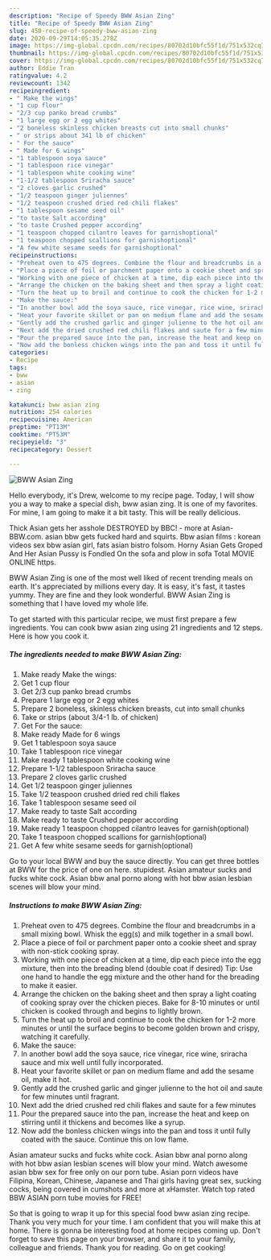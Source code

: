 ```yaml
---
description: "Recipe of Speedy BWW Asian Zing"
title: "Recipe of Speedy BWW Asian Zing"
slug: 450-recipe-of-speedy-bww-asian-zing
date: 2020-09-29T14:05:35.278Z
image: https://img-global.cpcdn.com/recipes/80702d10bfc55f1d/751x532cq70/bww-asian-zing-recipe-main-photo.jpg
thumbnail: https://img-global.cpcdn.com/recipes/80702d10bfc55f1d/751x532cq70/bww-asian-zing-recipe-main-photo.jpg
cover: https://img-global.cpcdn.com/recipes/80702d10bfc55f1d/751x532cq70/bww-asian-zing-recipe-main-photo.jpg
author: Eddie Tran
ratingvalue: 4.2
reviewcount: 1342
recipeingredient:
- " Make the wings"
- "1 cup flour"
- "2/3 cup panko bread crumbs"
- "1 large egg or 2 egg whites"
- "2 boneless skinless chicken breasts cut into small chunks"
- " or strips about 341 lb of chicken"
- " For the sauce"
- " Made for 6 wings"
- "1 tablespoon soya sauce"
- "1 tablespoon rice vinegar"
- "1 tablespoon white cooking wine"
- "1-1/2 tablespoon Sriracha sauce"
- "2 cloves garlic crushed"
- "1/2 teaspoon ginger juliennes"
- "1/2 teaspoon crushed dried red chili flakes"
- "1 tablespoon sesame seed oil"
- "to taste Salt according"
- "to taste Crushed pepper according"
- "1 teaspoon chopped cilantro leaves for garnishoptional"
- "1 teaspoon chopped scallions for garnishoptional"
- "A few white sesame seeds for garnishoptional"
recipeinstructions:
- "Preheat oven to 475 degrees. Combine the flour and breadcrumbs in a small mixing bowl. Whisk the egg(s) and milk together in a small bowl."
- "Place a piece of foil or parchment paper onto a cookie sheet and spray with non-stick cooking spray."
- "Working with one piece of chicken at a time, dip each piece into the egg mixture, then into the breading blend (double coat if desired) Tip: Use one hand to handle the egg mixture and the other hand for the breading to make it easier."
- "Arrange the chicken on the baking sheet and then spray a light coating of cooking spray over the chicken pieces. Bake for 8-10 minutes or until chicken is cooked through and begins to lightly brown."
- "Turn the heat up to broil and continue to cook the chicken for 1-2 more minutes or until the surface begins to become golden brown and crispy, watching it carefully."
- "Make the sauce:"
- "In another bowl add the soya sauce, rice vinegar, rice wine, sriracha sauce and mix well until fully incorporated."
- "Heat your favorite skillet or pan on medium flame and add the sesame oil, make it hot."
- "Gently add the crushed garlic and ginger julienne to the hot oil and saute for few minutes until fragrant."
- "Next add the dried crushed red chili flakes and saute for a few minutes"
- "Pour the prepared sauce into the pan, increase the heat and keep on stirring until it thickens and becomes like a syrup."
- "Now add the bonless chicken wings into the pan and toss it until fully coated with the sauce. Continue this on low flame."
categories:
- Recipe
tags:
- bww
- asian
- zing

katakunci: bww asian zing 
nutrition: 254 calories
recipecuisine: American
preptime: "PT13M"
cooktime: "PT53M"
recipeyield: "3"
recipecategory: Dessert

---
```



![BWW Asian Zing](https://img-global.cpcdn.com/recipes/80702d10bfc55f1d/751x532cq70/bww-asian-zing-recipe-main-photo.jpg)

Hello everybody, it's Drew, welcome to my recipe page. Today, I will show you a way to make a special dish, bww asian zing. It is one of my favorites. For mine, I am going to make it a bit tasty. This will be really delicious.

Thick Asian gets her asshole DESTROYED by BBC! - more at Asian-BBW.com. asian bbw gets fucked hard and squirts. Bbw asian films : korean videos sex bbw asian girl, fats asian bistro folsom. Horny Asian Gets Groped And Her Asian Pussy is Fondled On the sofa and plow in sofa Total MOVIE ONLINE https.

BWW Asian Zing is one of the most well liked of recent trending meals on earth. It's appreciated by millions every day. It is easy, it's fast, it tastes yummy. They are fine and they look wonderful. BWW Asian Zing is something that I have loved my whole life.


To get started with this particular recipe, we must first prepare a few ingredients. You can cook bww asian zing using 21 ingredients and 12 steps. Here is how you cook it.

<!--inarticleads1-->

##### The ingredients needed to make BWW Asian Zing:

1. Make ready  Make the wings:
1. Get 1 cup flour
1. Get 2/3 cup panko bread crumbs
1. Prepare 1 large egg or 2 egg whites
1. Prepare 2 boneless, skinless chicken breasts, cut into small chunks
1. Take  or strips (about 3/4-1 lb. of chicken)
1. Get  For the sauce:
1. Make ready  Made for 6 wings
1. Get 1 tablespoon soya sauce
1. Take 1 tablespoon rice vinegar
1. Make ready 1 tablespoon white cooking wine
1. Prepare 1-1/2 tablespoon Sriracha sauce
1. Prepare 2 cloves garlic crushed
1. Get 1/2 teaspoon ginger juliennes
1. Take 1/2 teaspoon crushed dried red chili flakes
1. Take 1 tablespoon sesame seed oil
1. Make ready to taste Salt according
1. Make ready to taste Crushed pepper according
1. Make ready 1 teaspoon chopped cilantro leaves for garnish(optional)
1. Take 1 teaspoon chopped scallions for garnish(optional)
1. Get A few white sesame seeds for garnish(optional)


Go to your local BWW and buy the sauce directly. You can get three bottles at BWW for the price of one on here. stupidest. Asian amateur sucks and fucks white cock. Asian bbw anal porno along with hot bbw asian lesbian scenes will blow your mind. 

<!--inarticleads2-->

##### Instructions to make BWW Asian Zing:

1. Preheat oven to 475 degrees. Combine the flour and breadcrumbs in a small mixing bowl. Whisk the egg(s) and milk together in a small bowl.
1. Place a piece of foil or parchment paper onto a cookie sheet and spray with non-stick cooking spray.
1. Working with one piece of chicken at a time, dip each piece into the egg mixture, then into the breading blend (double coat if desired) Tip: Use one hand to handle the egg mixture and the other hand for the breading to make it easier.
1. Arrange the chicken on the baking sheet and then spray a light coating of cooking spray over the chicken pieces. Bake for 8-10 minutes or until chicken is cooked through and begins to lightly brown.
1. Turn the heat up to broil and continue to cook the chicken for 1-2 more minutes or until the surface begins to become golden brown and crispy, watching it carefully.
1. Make the sauce:
1. In another bowl add the soya sauce, rice vinegar, rice wine, sriracha sauce and mix well until fully incorporated.
1. Heat your favorite skillet or pan on medium flame and add the sesame oil, make it hot.
1. Gently add the crushed garlic and ginger julienne to the hot oil and saute for few minutes until fragrant.
1. Next add the dried crushed red chili flakes and saute for a few minutes
1. Pour the prepared sauce into the pan, increase the heat and keep on stirring until it thickens and becomes like a syrup.
1. Now add the bonless chicken wings into the pan and toss it until fully coated with the sauce. Continue this on low flame.


Asian amateur sucks and fucks white cock. Asian bbw anal porno along with hot bbw asian lesbian scenes will blow your mind. Watch awesome asian bbw sex for free only on our porn tube. Asian porn videos have Filipina, Korean, Chinese, Japanese and Thai girls having great sex, sucking cocks, being covered in cumshots and more at xHamster. Watch top rated BBW ASIAN porn tube movies for FREE! 

So that is going to wrap it up for this special food bww asian zing recipe. Thank you very much for your time. I am confident that you will make this at home. There is gonna be interesting food at home recipes coming up. Don't forget to save this page on your browser, and share it to your family, colleague and friends. Thank you for reading. Go on get cooking!
